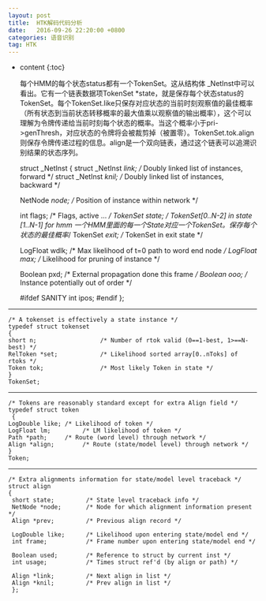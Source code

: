 ```yaml
---
layout: post
title:  HTK解码代码分析
date:   2016-09-26 22:20:00 +0800
categories: 语音识别
tag: HTK
---
```


* content
{:toc}

   每个HMM的每个状态status都有一个TokenSet。这从结构体
_NetInst中可以看出。它有一个链表数据项TokenSet *state，就是保存每个状态status的TokenSet。每个TokenSet.like只保存对应状态的当前时刻观察值的最佳概率（所有状态到当前状态转移概率的最大值乘以观察值的输出概率），这个可以理解为令牌传递给当前时刻每个状态的概率。当这个概率小于pri->genThresh，对应状态的令牌将会被裁剪掉（被置零）。TokenSet.tok.align则保存令牌传递过程的信息。align是一个双向链表，通过这个链表可以追溯识别结果的状态序列。

    struct _NetInst
    {
    struct _NetInst *link; /* Doubly linked list of instances, forward */
    struct _NetInst *knil; /* Doubly linked list of instances, backward */

    NetNode *node;       /* Position of instance within network */

    int flags;           /* Flags, active ... */
    TokenSet *state;     /* TokenSet[0..N-2] in state [1..N-1] for hmm 一个HMM里面的每一个State对应一个TokenSet。保存每个状态的最佳概率*/
    TokenSet *exit;      /* TokenSet in exit state */

    LogFloat wdlk;       /* Max likelihood of t=0 path to word end node */
    LogFloat max;        /* Likelihood for pruning of instance */

    Boolean pxd;         /* External propagation done this frame */
    Boolean ooo;         /* Instance potentially out of order */

     #ifdef SANITY
      int ipos;
     #endif
     };

----------------------------------------------------
    /* A tokenset is effectively a state instance */
    typedef struct tokenset
    {
    short n;                  /* Number of rtok valid (0==1-best, 1>==N-best) */
    RelToken *set;            /* Likelihood sorted array[0..nToks] of rtoks */
    Token tok;                /* Most likely Token in state */
    }
    TokenSet;

--------------------------------------
    /* Tokens are reasonably standard except for extra Align field */
    typedef struct token
     {
    LogDouble like;	/* Likelihood of token */
    LogFloat lm;         /* LM likelihood of token */
    Path *path;		/* Route (word level) through network */
    Align *align;        /* Route (state/model level) through network */
    }
    Token;

-----------------------------------------------
    /* Extra alignments information for state/model level traceback */
    struct align
    {
     short state;         /* State level traceback info */
     NetNode *node;       /* Node for which alignment information present */
     Align *prev;         /* Previous align record */

     LogDouble like;      /* Likelihood upon entering state/model end */
     int frame;           /* Frame number upon entering state/model end */
   
     Boolean used;        /* Reference to struct by current inst */
     int usage;           /* Times struct ref'd (by align or path) */

     Align *link;         /* Next align in list */
     Align *knil;         /* Prev align in list */
     };


